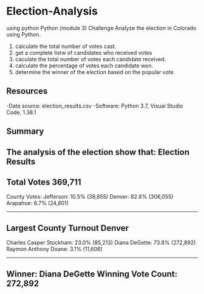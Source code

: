# Election-Analysis
using python
Python (module 3) Challenge
Analyze the election in Colorado using Python.
1. calculate the total number of votes cast.
2. get a complete listw of candidates who received votes
3. caculate the total number of votes each candidate received.
4. calculate the percentage of votes each candidate won.
5. determine the winner of the election based on the popular vote.

## Resources
-Data source: election_results.csv
-Software: Python 3.7, Visual Studio Code, 1.38.1

## Summary
The analysis of the election show that:
Election Results
------------------
Total Votes 369,711
------------------
County Votes:
Jefferson: 10.5% (38,855)
Denver: 82.8% (306,055)
Arapahoe: 6.7% (24,801)

----------------------
Largest County Turnout Denver
------------------------
Charles Casper Stockham: 23.0% (85,213)
Diana DeGette: 73.8% (272,892)
Raymon Anthony Doane: 3.1% (11,606)

----------------------
Winner: Diana DeGette
Winning Vote Count: 272,892
------------------------
